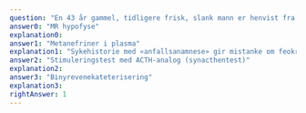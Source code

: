 ```yaml
---
question: "En 43 år gammel, tidligere frisk, slank mann er henvist fra fastlegen pga. nyoppdaget hypertensjon, med BT 160/95 mmHg. Fastlege har nå startet behandling med angiotensin 2 reseptorblokkeren valsartan (Diovan). Pasienten forteller at han det siste året har hatt en rekke episoder hvor han blir akutt uvel med hjertebank, svette og hodepine. Han har akkurat skaffet seg hjemme-BT måler, og målte under et slikt anfall BT 175/98 mmHg. Fastlegen har allerede tatt noen utredningprøver for mulig sekundær hypertensjon. Aldosteron/renin-ratio tatt før oppstart Diovan var normal, og kort deksametason suppresjonstest tatt rett før poliklinisk time viste normal suppresjon av kortisol. Hvilke ytterligere utredningsprøver bør tas, basert på anamnese og funn?"
answer0: "MR hypofyse"
explanation0: 
answer1: "Metanefriner i plasma"
explanation1: "Sykehistorie med «anfallsanamnese» gir mistanke om feokromocytom. Denne tilstanden er mye sjeldnere enn primær hyperaldosteronisme, men denne diagnosen er utelukket hos denne pasienten."
answer2: "Stimuleringstest med ACTH-analog (synacthentest)"
explanation2: 
answer3: "Binyrevenekateterisering"
explanation3: 
rightAnswer: 1
---
```

